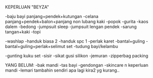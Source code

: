 KEPERLUAN "BEYZA"

-baju bayi panjang+pendek+kutungan
-celana panjang+pendek+balon+panjang non lubang kaki
-popok
-gurita
-kaos dalem
-bedong
-jumpsuit sleep
-jumpsuit lengan pendek
-sarung tangan+kaki
-topi

-washlap
-handuk biasa 2
-handuk spc 1
-perlak karet
-bantal+guling
-bantal+guling+perlak+selimut set
-tudung bayi/kelambu

-gunting kuku set
-sisir
-sikat gusi silikon 
-jemuran
-zipperbag packing

YANG BELUM:
-bak mandi
-tas bayi
-gendongan
-skincare n keperluan mandi
-lemari
tambahin sendiri apa lagi kira2 yg kurang..